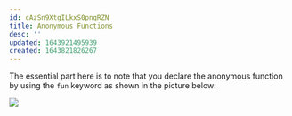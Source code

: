 ```yaml
---
id: cAzSn9XtgILkxS0pnqRZN
title: Anonymous Functions
desc: ''
updated: 1643921495939
created: 1643821826267
---
```

The essential part here is to note that you declare the anonymous function by using the `fun` keyword as shown in the picture below:

![](/assets/images/2022-02-02-18-11-06.png)

